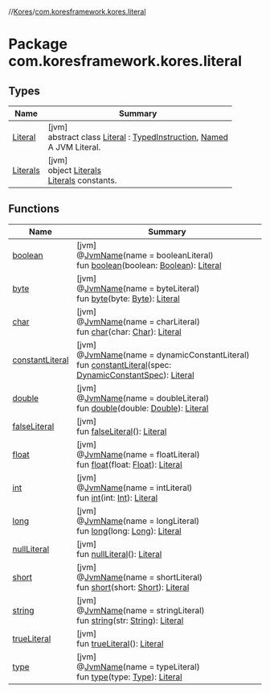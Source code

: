 //[Kores](../../index.md)/[com.koresframework.kores.literal](index.md)

# Package com.koresframework.kores.literal

## Types

| Name | Summary |
|---|---|
| [Literal](-literal/index.md) | [jvm]<br>abstract class [Literal](-literal/index.md) : [TypedInstruction](../com.koresframework.kores.base/-typed-instruction/index.md), [Named](../com.koresframework.kores.base/-named/index.md)<br>A JVM Literal. |
| [Literals](-literals/index.md) | [jvm]<br>object [Literals](-literals/index.md)<br>[Literals](-literal/index.md) constants. |

## Functions

| Name | Summary |
|---|---|
| [boolean](boolean.md) | [jvm]<br>@[JvmName](https://kotlinlang.org/api/latest/jvm/stdlib/kotlin.jvm/-jvm-name/index.html)(name = booleanLiteral)<br>fun [boolean](boolean.md)(boolean: [Boolean](https://kotlinlang.org/api/latest/jvm/stdlib/kotlin/-boolean/index.html)): [Literal](-literal/index.md) |
| [byte](byte.md) | [jvm]<br>@[JvmName](https://kotlinlang.org/api/latest/jvm/stdlib/kotlin.jvm/-jvm-name/index.html)(name = byteLiteral)<br>fun [byte](byte.md)(byte: [Byte](https://kotlinlang.org/api/latest/jvm/stdlib/kotlin/-byte/index.html)): [Literal](-literal/index.md) |
| [char](char.md) | [jvm]<br>@[JvmName](https://kotlinlang.org/api/latest/jvm/stdlib/kotlin.jvm/-jvm-name/index.html)(name = charLiteral)<br>fun [char](char.md)(char: [Char](https://kotlinlang.org/api/latest/jvm/stdlib/kotlin/-char/index.html)): [Literal](-literal/index.md) |
| [constantLiteral](constant-literal.md) | [jvm]<br>@[JvmName](https://kotlinlang.org/api/latest/jvm/stdlib/kotlin.jvm/-jvm-name/index.html)(name = dynamicConstantLiteral)<br>fun [constantLiteral](constant-literal.md)(spec: [DynamicConstantSpec](../com.koresframework.kores.common/-dynamic-constant-spec/index.md)): [Literal](-literal/index.md) |
| [double](double.md) | [jvm]<br>@[JvmName](https://kotlinlang.org/api/latest/jvm/stdlib/kotlin.jvm/-jvm-name/index.html)(name = doubleLiteral)<br>fun [double](double.md)(double: [Double](https://kotlinlang.org/api/latest/jvm/stdlib/kotlin/-double/index.html)): [Literal](-literal/index.md) |
| [falseLiteral](false-literal.md) | [jvm]<br>fun [falseLiteral](false-literal.md)(): [Literal](-literal/index.md) |
| [float](float.md) | [jvm]<br>@[JvmName](https://kotlinlang.org/api/latest/jvm/stdlib/kotlin.jvm/-jvm-name/index.html)(name = floatLiteral)<br>fun [float](float.md)(float: [Float](https://kotlinlang.org/api/latest/jvm/stdlib/kotlin/-float/index.html)): [Literal](-literal/index.md) |
| [int](int.md) | [jvm]<br>@[JvmName](https://kotlinlang.org/api/latest/jvm/stdlib/kotlin.jvm/-jvm-name/index.html)(name = intLiteral)<br>fun [int](int.md)(int: [Int](https://kotlinlang.org/api/latest/jvm/stdlib/kotlin/-int/index.html)): [Literal](-literal/index.md) |
| [long](long.md) | [jvm]<br>@[JvmName](https://kotlinlang.org/api/latest/jvm/stdlib/kotlin.jvm/-jvm-name/index.html)(name = longLiteral)<br>fun [long](long.md)(long: [Long](https://kotlinlang.org/api/latest/jvm/stdlib/kotlin/-long/index.html)): [Literal](-literal/index.md) |
| [nullLiteral](null-literal.md) | [jvm]<br>fun [nullLiteral](null-literal.md)(): [Literal](-literal/index.md) |
| [short](short.md) | [jvm]<br>@[JvmName](https://kotlinlang.org/api/latest/jvm/stdlib/kotlin.jvm/-jvm-name/index.html)(name = shortLiteral)<br>fun [short](short.md)(short: [Short](https://kotlinlang.org/api/latest/jvm/stdlib/kotlin/-short/index.html)): [Literal](-literal/index.md) |
| [string](string.md) | [jvm]<br>@[JvmName](https://kotlinlang.org/api/latest/jvm/stdlib/kotlin.jvm/-jvm-name/index.html)(name = stringLiteral)<br>fun [string](string.md)(str: [String](https://kotlinlang.org/api/latest/jvm/stdlib/kotlin/-string/index.html)): [Literal](-literal/index.md) |
| [trueLiteral](true-literal.md) | [jvm]<br>fun [trueLiteral](true-literal.md)(): [Literal](-literal/index.md) |
| [type](type.md) | [jvm]<br>@[JvmName](https://kotlinlang.org/api/latest/jvm/stdlib/kotlin.jvm/-jvm-name/index.html)(name = typeLiteral)<br>fun [type](type.md)(type: [Type](https://docs.oracle.com/javase/8/docs/api/java/lang/reflect/Type.html)): [Literal](-literal/index.md) |
